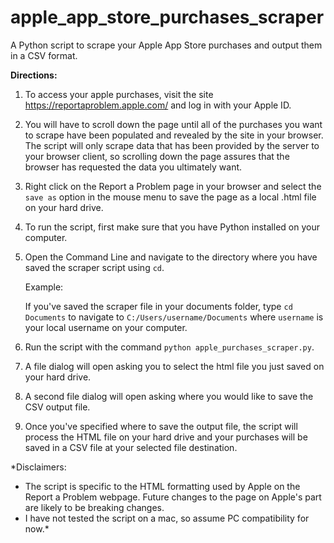 # apple_app_store_purchases_scraper
A Python script to scrape your Apple App Store purchases and output them in a CSV format.


**Directions:**

1. To access your apple purchases, visit the site https://reportaproblem.apple.com/ and log in with your Apple ID.

2.  You will have to scroll down the page until all of the purchases you want to scrape have been populated and revealed by the site in your browser.  The script will only scrape data that has been provided by the server to your browser client, so scrolling down the page assures that the browser has requested the data you ultimately want.

3.  Right click on the Report a Problem page in your browser and select the `save as` option in the mouse menu to save the page as a local .html file on your hard drive.

4.  To run the script, first make sure that you have Python installed on your computer.  

5.  Open the Command Line and navigate to the directory where you have saved the scraper script using `cd`.

    Example:

    If you've saved the scraper file in your documents folder, type `cd Documents` to navigate to `C:/Users/username/Documents` where `username` is your local username on your computer.

6.  Run the script with the command `python apple_purchases_scraper.py`.

7.  A file dialog will open asking you to select the html file you just saved on your hard drive.  

8.  A second file dialog will open asking where you would like to save the CSV output file.  

9.  Once you've specified where to save the output file, the script will process the HTML file on your hard drive and your purchases will be saved in a CSV file at your selected file destination.

*Disclaimers:
- The script is specific to the HTML formatting used by Apple on the Report a Problem webpage.  Future changes to the page on Apple's part are likely to be breaking changes.
- I have not tested the script on a mac, so assume PC compatibility for now.*
